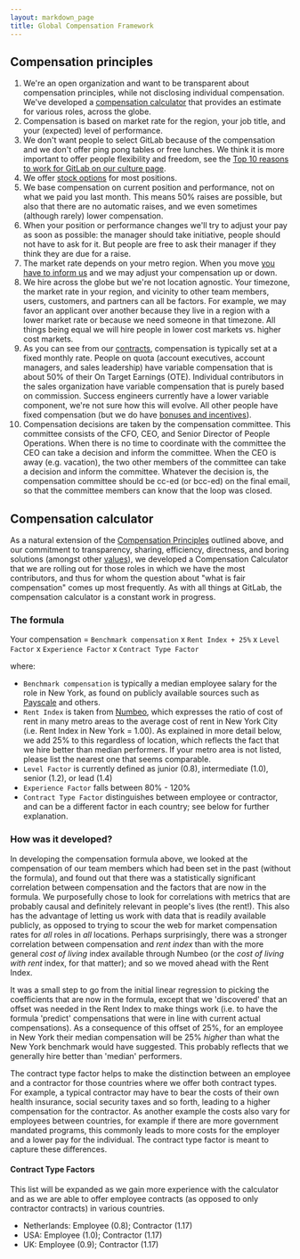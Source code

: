 ```yaml
---
layout: markdown_page
title: Global Compensation Framework
---
```



## Compensation principles

1. We're an open organization and want to be transparent about compensation principles, while not disclosing individual compensation. We've developed a [compensation calculator](#compensation-calculator) that provides an estimate for various roles, across the globe.
1. Compensation is based on market rate for the region, your job title, and your (expected) level of performance.
1. We don't want people to select GitLab because of the compensation and we don't offer ping pong tables or free lunches. We think it is more important to offer people flexibility and freedom, see the [Top 10 reasons to work for GitLab on our culture page](/culture/#advantages/).
1. We offer [stock options](/handbook/stock-options/) for most positions.
1. We base compensation on current position and performance, not on what we paid you last month. This means 50% raises are possible, but also that there are no automatic raises, and we even sometimes (although rarely) lower compensation.
1. When your position or performance changes we'll try to adjust your pay as soon as possible: the manager should take initiative, people should not have to ask for it. But people are free to ask their manager if they think they are due for a raise.
1. The market rate depends on your metro region. When you move [you have to inform us](#relocation) and we may adjust your compensation up or down.
1. We hire across the globe but we're not location agnostic. Your timezone, the market rate in your region, and vicinity to other team members, users, customers, and partners can all be factors. For example, we may favor an applicant over another because they live in a region with a lower market rate or because we need someone in that timezone. All things being equal we will hire people in lower cost markets vs. higher cost markets.
1. As you can see from our [contracts](/handbook/contracts/), compensation is typically set at a fixed monthly rate. People on quota (account executives, account managers, and sales leadership) have variable compensation that is about 50% of their On Target Earnings (OTE). Individual contributors in the sales organization have variable compensation that is purely based on commission. Success engineers currently have a lower variable component, we're not sure how this will evolve. All other people have fixed compensation (but we do have [bonuses and incentives](/handbook/#incentives)).
1. Compensation decisions are taken by the compensation committee<a name="compensation-committee"></a>. This committee consists of the CFO, CEO, and Senior Director of People Operations. When there is no time to coordinate with the committee the CEO can take a decision and inform the committee. When the CEO is away (e.g. vacation), the two other members of the committee can take a decision and inform the committee. Whatever the decision is, the compensation committee should be cc-ed (or bcc-ed) on the final email, so that the committee members can know that the loop was closed.

## Compensation calculator

As a natural extension of the [Compensation Principles](#compensation-principles) outlined above, and our commitment to transparency, sharing, efficiency, directness, and boring solutions (amongst other [values](/handbook/people-operations/#values)), we developed a Compensation Calculator that we are rolling out for those roles in which we have the most contributors, and thus for whom the question about "what is fair compensation" comes up most frequently. As with all things at GitLab, the compensation calculator is a constant work in progress.

### The formula

Your compensation = `Benchmark compensation` x `Rent Index + 25%` x `Level Factor` x `Experience Factor` x `Contract Type Factor`

where:

- `Benchmark compensation` is typically a median employee salary for the role in New York, as found on publicly available sources such as [Payscale](www.payscale.com) and others.
- `Rent Index` is taken from [Numbeo](https://www.numbeo.com/cost-of-living/rankings.jsp), which expresses the ratio of cost of rent in many metro areas to the average cost of rent in New York City (i.e. Rent Index in New York = 1.00). As explained in more detail below, we add 25% to this regardless of location, which reflects the fact that we hire better than median performers. If your metro area is not listed, please list the nearest one that seems comparable.
- `Level Factor` is currently defined as junior (0.8), intermediate (1.0), senior (1.2), or lead (1.4)
- `Experience Factor` falls between 80% - 120%
- `Contract Type Factor` distinguishes between employee or contractor, and can be a different factor in each country; see below for further explanation.

### How was it developed?

In developing the compensation formula above, we looked at the compensation of our team members which had been set in the past (without the formula), and found out that there was a statistically significant correlation between compensation and the factors that are now in the formula. We purposefully chose to look for correlations with metrics that are probably causal and definitely relevant in people's lives (the rent!). This also has the advantage of letting us work with data that is readily available publicly, as opposed to trying to scour the web for market compensation rates for _all_ roles in _all_ locations. Perhaps surprisingly, there was a stronger correlation between compensation and _rent index_ than with the more general _cost of living_ index available through Numbeo (or the _cost of living with rent_ index, for that matter); and so we moved ahead with the Rent Index.

It was a small step to go from the initial linear regression to picking the coefficients that are now in the formula, except that we 'discovered' that an offset was needed in the Rent Index to make things work (i.e. to have the formula 'predict' compensations that were in line with current actual compensations). As a consequence of this offset of 25%, for an employee in New York their median compensation will be 25% _higher_ than what the New York benchmark would have suggested. This probably reflects that we generally hire better than 'median' performers.

The contract type factor helps to make the distinction between an employee and a contractor for those countries where we offer both contract types. For example, a typical contractor may have to bear the costs of their own health insurance, social security taxes and so forth, leading to a higher compensation for the contractor. As another example the costs also vary for employees between countries, for example if there are more government mandated programs, this commonly leads to more costs for the employer and a lower pay for the individual. The contract type factor is meant to capture these differences.

#### Contract Type Factors

This list will be expanded as we gain more experience with the calculator and as we are able to offer employee contracts (as opposed to only contractor contracts) in various countries.

- Netherlands: Employee (0.8); Contractor (1.17)
- USA: Employee (1.0); Contractor (1.17)
- UK: Employee (0.9); Contractor (1.17)
